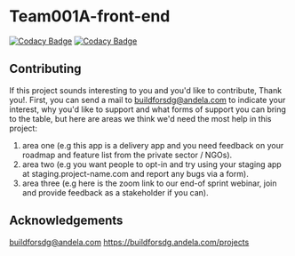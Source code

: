 # Team001A-front-end

[![Codacy Badge](https://api.codacy.com/project/badge/Grade/345b48e32506479fb4ed78723caea6f2)](https://app.codacy.com/gh/BuildForSDGCohort2/Team001A-front-end?utm_source=github.com&utm_medium=referral&utm_content=BuildForSDGCohort2/Team001A-front-end&utm_campaign=Badge_Grade)
[![Codacy Badge](https://api.codacy.com/project/badge/Grade/345b48e32506479fb4ed78723caea6f2)](https://app.codacy.com/gh/BuildForSDGCohort2/Team001A-front-end?utm_source=github.com&utm_medium=referral&utm_content=BuildForSDGCohort2/Team001A-front-end&utm_campaign=Badge_Grade_Settings)


## Contributing
If this project sounds interesting to you and you'd like to contribute, Thank you!.
First, you can send a mail to buildforsdg@andela.com to indicate your interest, why you'd like to support and what forms of support you can bring to the table, but here are areas we think we'd need the most help in this project:
1. area one (e.g this app is a delivery app and you need feedback on your roadmap and feature list from the private sector / NGOs).
2. area two (e.g you want people to opt-in and try using your staging app at staging.project-name.com and report any bugs via a form).
3. area three (e.g here is the zoom link to our end-of sprint webinar, join and provide feedback as a stakeholder if you can).

## Acknowledgements
buildforsdg@andela.com
https://buildforsdg.andela.com/projects